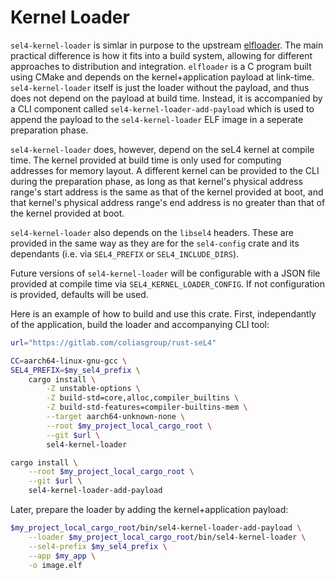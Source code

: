 # Kernel Loader

`sel4-kernel-loader` is simlar in purpose to the upstream
[elfloader](https://github.com/seL4/seL4_tools/tree/master/elfloader-tool). The main practical
difference is how it fits into a build system, allowing for different approaches to distribution and
integration. `elfloader` is a C program built using CMake and depends on the kernel+application
payload at link-time. `sel4-kernel-loader` itself is just the loader without the payload, and thus
does not depend on the payload at build time. Instead, it is accompanied by a CLI component called
`sel4-kernel-loader-add-payload` which is used to append the payload to the `sel4-kernel-loader` ELF
image in a seperate preparation phase.

`sel4-kernel-loader` does, however, depend on the seL4 kernel at compile time. The kernel provided
at build time is only used for computing addresses for memory layout. A different kernel can be
provided to the CLI during the preparation phase, as long as that kernel's physical address range's
start address is the same as that of the kernel provided at boot, and that kernel's physical address
range's end address is no greater than that of the kernel provided at boot.

`sel4-kernel-loader` also depends on the `libsel4` headers. These are provided in the same way as
they are for the `sel4-config` crate and its dependants (i.e. via `SEL4_PREFIX` or
`SEL4_INCLUDE_DIRS`).

Future versions of `sel4-kernel-loader` will be configurable with a JSON file provided at compile
time via `SEL4_KERNEL_LOADER_CONFIG`. If not configuration is provided, defaults will be used.

Here is an example of how to build and use this crate. First, independantly of the application,
build the loader and accompanying CLI tool:

```bash
url="https://gitlab.com/coliasgroup/rust-seL4"

CC=aarch64-linux-gnu-gcc \
SEL4_PREFIX=$my_sel4_prefix \
    cargo install \
        -Z unstable-options \
        -Z build-std=core,alloc,compiler_builtins \
        -Z build-std-features=compiler-builtins-mem \
        --target aarch64-unknown-none \
        --root $my_project_local_cargo_root \
        --git $url \
        sel4-kernel-loader

cargo install \
    --root $my_project_local_cargo_root \
    --git $url \
    sel4-kernel-loader-add-payload
```

Later, prepare the loader by adding the kernel+application payload:

```bash
$my_project_local_cargo_root/bin/sel4-kernel-loader-add-payload \
    --loader $my_project_local_cargo_root/bin/sel4-kernel-loader \
    --sel4-prefix $my_sel4_prefix \
    --app $my_app \
    -o image.elf
```

